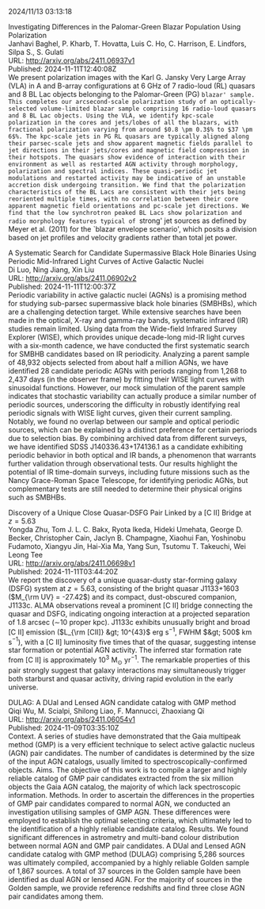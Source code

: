 2024/11/13 03:13:18  

Investigating Differences in the Palomar-Green Blazar Population Using
  Polarization  
Janhavi Baghel, P. Kharb, T. Hovatta, Luis C. Ho, C. Harrison, E. Lindfors, Silpa S., S. Gulati  
URL: http://arxiv.org/abs/2411.06937v1  
Published: 2024-11-11T12:40:08Z  
  We present polarization images with the Karl G. Jansky Very Large Array (VLA) in A and B-array configurations at 6 GHz of 7 radio-loud (RL) quasars and 8 BL Lac objects belonging to the Palomar-Green (PG) `blazar' sample. This completes our arcsecond-scale polarization study of an optically-selected volume-limited blazar sample comprising 16 radio-loud quasars and 8 BL Lac objects. Using the VLA, we identify kpc-scale polarization in the cores and jets/lobes of all the blazars, with fractional polarization varying from around $0.8 \pm 0.3$% to $37 \pm 6$%. The kpc-scale jets in PG RL quasars are typically aligned along their parsec-scale jets and show apparent magnetic fields parallel to jet directions in their jets/cores and magnetic field compression in their hotspots. The quasars show evidence of interaction with their environment as well as restarted AGN activity through morphology, polarization and spectral indices. These quasi-periodic jet modulations and restarted activity may be indicative of an unstable accretion disk undergoing transition. We find that the polarization characteristics of the BL Lacs are consistent with their jets being reoriented multiple times, with no correlation between their core apparent magnetic field orientations and pc-scale jet directions. We find that the low synchrotron peaked BL Lacs show polarization and radio morphology features typical of `strong' jet sources as defined by Meyer et al. (2011) for the `blazar envelope scenario', which posits a division based on jet profiles and velocity gradients rather than total jet power.   

A Systematic Search for Candidate Supermassive Black Hole Binaries Using
  Periodic Mid-Infrared Light Curves of Active Galactic Nuclei  
Di Luo, Ning Jiang, Xin Liu  
URL: http://arxiv.org/abs/2411.06902v2  
Published: 2024-11-11T12:00:37Z  
  Periodic variability in active galactic nuclei (AGNs) is a promising method for studying sub-parsec supermassive black hole binaries (SMBHBs), which are a challenging detection target. While extensive searches have been made in the optical, X-ray and gamma-ray bands, systematic infrared (IR) studies remain limited. Using data from the Wide-field Infrared Survey Explorer (WISE), which provides unique decade-long mid-IR light curves with a six-month cadence, we have conducted the first systematic search for SMBHB candidates based on IR periodicity. Analyzing a parent sample of 48,932 objects selected from about half a million AGNs, we have identified 28 candidate periodic AGNs with periods ranging from 1,268 to 2,437 days (in the observer frame) by fitting their WISE light curves with sinusoidal functions. However, our mock simulation of the parent sample indicates that stochastic variability can actually produce a similar number of periodic sources, underscoring the difficulty in robustly identifying real periodic signals with WISE light curves, given their current sampling. Notably, we found no overlap between our sample and optical periodic sources, which can be explained by a distinct preference for certain periods due to selection bias. By combining archived data from different surveys, we have identified SDSS J140336.43+174136.1 as a candidate exhibiting periodic behavior in both optical and IR bands, a phenomenon that warrants further validation through observational tests. Our results highlight the potential of IR time-domain surveys, including future missions such as the Nancy Grace-Roman Space Telescope, for identifying periodic AGNs, but complementary tests are still needed to determine their physical origins such as SMBHBs.   

Discovery of a Unique Close Quasar-DSFG Pair Linked by a [C II] Bridge
  at $z=5.63$  
Yongda Zhu, Tom J. L. C. Bakx, Ryota Ikeda, Hideki Umehata, George D. Becker, Christopher Cain, Jaclyn B. Champagne, Xiaohui Fan, Yoshinobu Fudamoto, Xiangyu Jin, Hai-Xia Ma, Yang Sun, Tsutomu T. Takeuchi, Wei Leong Tee  
URL: http://arxiv.org/abs/2411.06698v1  
Published: 2024-11-11T03:44:20Z  
  We report the discovery of a unique quasar-dusty star-forming galaxy (DSFG) system at $z = 5.63$, consisting of the bright quasar J1133+1603 ($M_{\rm UV} = -27.42$) and its compact, dust-obscured companion, J1133c. ALMA observations reveal a prominent [C II] bridge connecting the quasar and DSFG, indicating ongoing interaction at a projected separation of 1.8 arcsec ($\sim$10 proper kpc). J1133c exhibits unusually bright and broad [C II] emission ($L_{\rm [CII]} &gt; 10^{43}$ erg s$^{-1}$, FWHM $&gt; 500$ km s$^{-1}$), with a [C II] luminosity five times that of the quasar, suggesting intense star formation or potential AGN activity. The inferred star formation rate from [C II] is approximately $10^3$ M$_\odot$ yr$^{-1}$. The remarkable properties of this pair strongly suggest that galaxy interactions may simultaneously trigger both starburst and quasar activity, driving rapid evolution in the early universe.   

DULAG: A DUal and Lensed AGN candidate catalog with GMP method  
Qiqi Wu, M. Scialpi, Shilong Liao, F. Mannucci, Zhaoxiang Qi  
URL: http://arxiv.org/abs/2411.06054v1  
Published: 2024-11-09T03:35:10Z  
  Context. A series of studies have demonstrated that the Gaia multipeak method (GMP) is a very efficient technique to select active galactic nucleus (AGN) pair candidates. The number of candidates is determined by the size of the input AGN catalogs, usually limited to spectroscopically-confirmed objects. Aims. The objective of this work is to compile a larger and highly reliable catalog of GMP pair candidates extracted from the six million objects the Gaia AGN catalog, the majority of which lack spectroscopic information. Methods. In order to ascertain the differences in the properties of GMP pair candidates compared to normal AGN, we conducted an investigation utilising samples of GMP AGN. These differences were employed to establish the optimal selecting criteria, which ultimately led to the identification of a highly reliable candidate catalog. Results. We found significant differences in astrometry and multi-band colour distribution between normal AGN and GMP pair candidates. A DUal and Lensed AGN candidate catalog with GMP method (DULAG) comprising 5,286 sources was ultimately compiled, accompanied by a highly reliable Golden sample of 1,867 sources. A total of 37 sources in the Golden sample have been identified as dual AGN or lensed AGN. For the majority of sources in the Golden sample, we provide reference redshifts and find three close AGN pair candidates among them.   

